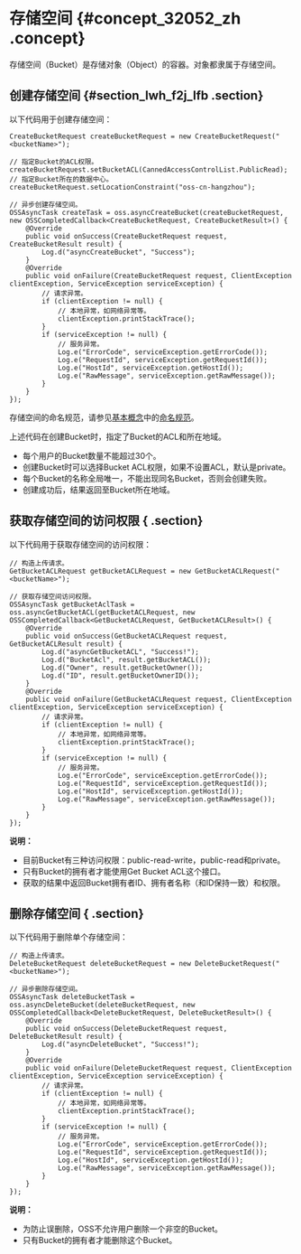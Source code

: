 # 存储空间 {#concept_32052_zh .concept}

存储空间（Bucket）是存储对象（Object）的容器。对象都隶属于存储空间。

## 创建存储空间 {#section_lwh_f2j_lfb .section}

以下代码用于创建存储空间：

```
CreateBucketRequest createBucketRequest = new CreateBucketRequest("<bucketName>");

// 指定Bucket的ACL权限。
createBucketRequest.setBucketACL(CannedAccessControlList.PublicRead); 
// 指定Bucket所在的数据中心。
createBucketRequest.setLocationConstraint("oss-cn-hangzhou"); 

// 异步创建存储空间。
OSSAsyncTask createTask = oss.asyncCreateBucket(createBucketRequest, new OSSCompletedCallback<CreateBucketRequest, CreateBucketResult>() {
    @Override
    public void onSuccess(CreateBucketRequest request, CreateBucketResult result) {
        Log.d("asyncCreateBucket", "Success");
    }
    @Override
    public void onFailure(CreateBucketRequest request, ClientException clientException, ServiceException serviceException) {
        // 请求异常。
        if (clientException != null) {
            // 本地异常，如网络异常等。
            clientException.printStackTrace();
        }
        if (serviceException != null) {
            // 服务异常。
            Log.e("ErrorCode", serviceException.getErrorCode());
            Log.e("RequestId", serviceException.getRequestId());
            Log.e("HostId", serviceException.getHostId());
            Log.e("RawMessage", serviceException.getRawMessage());
        }
    }
});
```

存储空间的命名规范，请参见[基本概念](../../../../../cn.zh-CN/开发指南/基本概念介绍.md#)中的[命名规范](../../../../../cn.zh-CN/开发指南/基本概念介绍.md#section_yxy_jmt_tdb)。

上述代码在创建Bucket时，指定了Bucket的ACL和所在地域。

-   每个用户的Bucket数量不能超过30个。
-   创建Bucket时可以选择Bucket ACL权限，如果不设置ACL，默认是private。
-   每个Bucket的名称全局唯一，不能出现同名Bucket，否则会创建失败。
-   创建成功后，结果返回至Bucket所在地域。

## 获取存储空间的访问权限 { .section}

以下代码用于获取存储空间的访问权限：

```
// 构造上传请求。
GetBucketACLRequest getBucketACLRequest = new GetBucketACLRequest("<bucketName>");

// 获取存储空间访问权限。
OSSAsyncTask getBucketAclTask = oss.asyncGetBucketACL(getBucketACLRequest, new OSSCompletedCallback<GetBucketACLRequest, GetBucketACLResult>() {
    @Override
    public void onSuccess(GetBucketACLRequest request, GetBucketACLResult result) {
        Log.d("asyncGetBucketACL", "Success!");
        Log.d("BucketAcl", result.getBucketACL());
        Log.d("Owner", result.getBucketOwner());
        Log.d("ID", result.getBucketOwnerID());
    }
    @Override
    public void onFailure(GetBucketACLRequest request, ClientException clientException, ServiceException serviceException) {
        // 请求异常。
        if (clientException != null) {
            // 本地异常，如网络异常等。
            clientException.printStackTrace();
        }
        if (serviceException != null) {
            // 服务异常。
            Log.e("ErrorCode", serviceException.getErrorCode());
            Log.e("RequestId", serviceException.getRequestId());
            Log.e("HostId", serviceException.getHostId());
            Log.e("RawMessage", serviceException.getRawMessage());
        }
    }
});
```

**说明：** 

-   目前Bucket有三种访问权限：public-read-write，public-read和private。
-   只有Bucket的拥有者才能使用Get Bucket ACL这个接口。
-   获取的结果中返回Bucket拥有者ID、拥有者名称（和ID保持一致）和权限。

## 删除存储空间 { .section}

以下代码用于删除单个存储空间：

```
// 构造上传请求。
DeleteBucketRequest deleteBucketRequest = new DeleteBucketRequest("<bucketName>");

// 异步删除存储空间。
OSSAsyncTask deleteBucketTask = oss.asyncDeleteBucket(deleteBucketRequest, new OSSCompletedCallback<DeleteBucketRequest, DeleteBucketResult>() {
    @Override
    public void onSuccess(DeleteBucketRequest request, DeleteBucketResult result) {
        Log.d("asyncDeleteBucket", "Success!");
    }
    @Override
    public void onFailure(DeleteBucketRequest request, ClientException clientException, ServiceException serviceException) {
        // 请求异常。
        if (clientException != null) {
            // 本地异常，如网络异常等。
            clientException.printStackTrace();
        }
        if (serviceException != null) {
            // 服务异常。
            Log.e("ErrorCode", serviceException.getErrorCode());
            Log.e("RequestId", serviceException.getRequestId());
            Log.e("HostId", serviceException.getHostId());
            Log.e("RawMessage", serviceException.getRawMessage());
        }
    }
});
```

**说明：** 

-   为防止误删除，OSS不允许用户删除一个非空的Bucket。
-   只有Bucket的拥有者才能删除这个Bucket。

